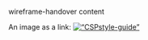 wireframe-handover content 

<p>
An image as a link: <a href="https://1a5zsg.axshare.com/#c=2">
<img border="0" alt=“CSPstyle-guide” src="https://raw.githubusercontent.com/alan-turing-institute/AutisticaCitizenScience/master/platform-designs/wireframes/csp-style-guide.png
" width=“400" height=“200">
</a>
</p>

